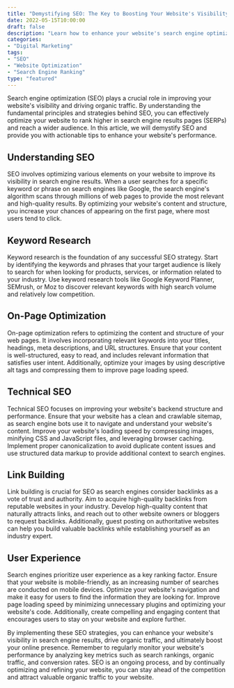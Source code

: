 ```yaml
--- 
title: "Demystifying SEO: The Key to Boosting Your Website's Visibility"
date: 2022-05-15T10:00:00
draft: false
description: "Learn how to enhance your website's search engine optimization (SEO) to increase its visibility and drive organic traffic."
categories:
- "Digital Marketing"
tags:
- "SEO"
- "Website Optimization"
- "Search Engine Ranking"
type: "featured"
---
```


Search engine optimization (SEO) plays a crucial role in improving your website's visibility and driving organic traffic. By understanding the fundamental principles and strategies behind SEO, you can effectively optimize your website to rank higher in search engine results pages (SERPs) and reach a wider audience. In this article, we will demystify SEO and provide you with actionable tips to enhance your website's performance.

## Understanding SEO

SEO involves optimizing various elements on your website to improve its visibility in search engine results. When a user searches for a specific keyword or phrase on search engines like Google, the search engine's algorithm scans through millions of web pages to provide the most relevant and high-quality results. By optimizing your website's content and structure, you increase your chances of appearing on the first page, where most users tend to click.

## Keyword Research

Keyword research is the foundation of any successful SEO strategy. Start by identifying the keywords and phrases that your target audience is likely to search for when looking for products, services, or information related to your industry. Use keyword research tools like Google Keyword Planner, SEMrush, or Moz to discover relevant keywords with high search volume and relatively low competition.

## On-Page Optimization

On-page optimization refers to optimizing the content and structure of your web pages. It involves incorporating relevant keywords into your titles, headings, meta descriptions, and URL structures. Ensure that your content is well-structured, easy to read, and includes relevant information that satisfies user intent. Additionally, optimize your images by using descriptive alt tags and compressing them to improve page loading speed.

## Technical SEO

Technical SEO focuses on improving your website's backend structure and performance. Ensure that your website has a clean and crawlable sitemap, as search engine bots use it to navigate and understand your website's content. Improve your website's loading speed by compressing images, minifying CSS and JavaScript files, and leveraging browser caching. Implement proper canonicalization to avoid duplicate content issues and use structured data markup to provide additional context to search engines.

## Link Building

Link building is crucial for SEO as search engines consider backlinks as a vote of trust and authority. Aim to acquire high-quality backlinks from reputable websites in your industry. Develop high-quality content that naturally attracts links, and reach out to other website owners or bloggers to request backlinks. Additionally, guest posting on authoritative websites can help you build valuable backlinks while establishing yourself as an industry expert.

## User Experience

Search engines prioritize user experience as a key ranking factor. Ensure that your website is mobile-friendly, as an increasing number of searches are conducted on mobile devices. Optimize your website's navigation and make it easy for users to find the information they are looking for. Improve page loading speed by minimizing unnecessary plugins and optimizing your website's code. Additionally, create compelling and engaging content that encourages users to stay on your website and explore further.

By implementing these SEO strategies, you can enhance your website's visibility in search engine results, drive organic traffic, and ultimately boost your online presence. Remember to regularly monitor your website's performance by analyzing key metrics such as search rankings, organic traffic, and conversion rates. SEO is an ongoing process, and by continually optimizing and refining your website, you can stay ahead of the competition and attract valuable organic traffic to your website.
